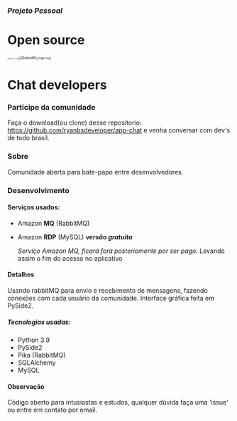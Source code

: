 ###  *Projeto Pessoal*

# Open source

<img src="/home/ryanl/Downloads/Python-Logo.png" alt="Python-Logo" style="zoom: 25%;" /><img src="/home/ryanl/Downloads/RabbitMQ_logo.svg.png" alt="RabbitMQ_logo.svg" style="zoom: 50%;" />



# Chat developers 

### Participe da comunidade

Faça o download(ou clone) desse repositorio: https://github.com/ryanbsdeveloper/app-chat e venha conversar com dev's de todo brasil.

### Sobre

Comunidade aberta para bate-papo entre desenvolvedores.



### Desenvolvimento

#### Serviços usados:

- Amazon **MQ** (RabbitMQ)
- Amazon **RDP** (MySQL) ***versão gratuita***

  *Serviço Amazon MQ, ficará fora posteriomente por ser pago.* Levando assim o fim do acesso no aplicativo

#### Detalhes

Usando rabbitMQ para envio e recebimento de mensagens, fazendo conexões com cada usuário da comunidade. Interface gráfica feita em PySide2.

##### Tecnologias usadas:

- Python 3.9
- PySide2
- Pika (RabbitMQ)
- SQLAlchemy
- MySQL



#### Observação

Código aberto para intusiastas e estudos, qualquer dúvida faça uma 'issue' ou entre em contato por email.



